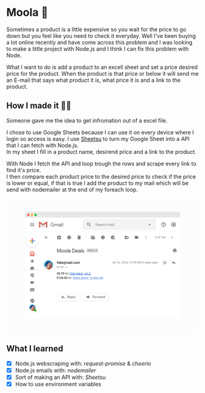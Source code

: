 # Moola 💸
Sometimes a product is a little expensive so you wait for the price to go down but you feel like you need to check it everyday. Well I've been buying a lot online recently and have come across this problem and I was looking to make a little project with Node.js and I think I can fix this problem with Node.  
  
What I want to do is add a product to an excell sheet and set a price desired price for the product. When the product is that price or below it will send me an E-mail that says what product it is, what price it is and a link to the product.
## How I made it 👨‍💻
Someone gave me the idea to get infromation out of a excel file.  
  
I chose to use Google Sheets because I can use it on every device where I login so access is easy. I use [Sheetsu](https://sheetsu.com/) to turn my Google Sheet into a API that I can fetch with Node.js.  
In my sheet I fill in a product name, desirend price and a link to the product.
  
With Node I fetch the API and loop trough the rows and scrape every link to find it's price.  
I then compare each product price to the desired price to check if the price is lower or equal, if that is true I add the product to my mail which will be send with nodemailer at the end of my foreach loop.
  
![email](img/email.png "e-mail")
  
## What I learned
- [x] Node.js webscraping with: *request-promise* & *cheerio*
- [x] Node.js emails with: *nodemailer*
- [x] Sort of making an API with: *Sheetsu*
- [x] How to use environment variables
